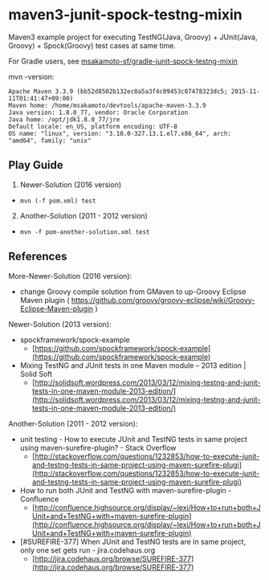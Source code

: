 maven3-junit-spock-testng-mixin
===============================

Maven3 example project for executing TestNG(Java, Groovy) + JUnit(Java, Groovy) + Spock(Groovy) test cases at same time.

For Gradle users, see [msakamoto-sf/gradle-junit-spock-testng-mixin](https://github.com/msakamoto-sf/gradle-junit-spock-testng-mixin)

mvn -version:
```
Apache Maven 3.3.9 (bb52d8502b132ec0a5a3f4c09453c07478323dc5; 2015-11-11T01:41:47+09:00)
Maven home: /home/msakamoto/devtools/apache-maven-3.3.9
Java version: 1.8.0_77, vendor: Oracle Corporation
Java home: /opt/jdk1.8.0_77/jre
Default locale: en_US, platform encoding: UTF-8
OS name: "linux", version: "3.10.0-327.13.1.el7.x86_64", arch: "amd64", family: "unix"
```

Play Guide
----

1. Newer-Solution (2016 version)
  * `mvn (-f pom.xml) test`
2. Another-Solution (2011 - 2012 version)
  * `mvn -f pom-another-solution.xml test`

References
----

More-Newer-Solution (2016 version):

+ change Groovy compile solution from GMaven to up-Groovy Eclipse Maven plugin ( https://github.com/groovy/groovy-eclipse/wiki/Groovy-Eclipse-Maven-plugin )

Newer-Solution (2013 version):

+ spockframework/spock-example
  + [https://github.com/spockframework/spock-example](https://github.com/spockframework/spock-example)
+ Mixing TestNG and JUnit tests in one Maven module – 2013 edition | Solid Soft
  + [http://solidsoft.wordpress.com/2013/03/12/mixing-testng-and-junit-tests-in-one-maven-module-2013-edition/](http://solidsoft.wordpress.com/2013/03/12/mixing-testng-and-junit-tests-in-one-maven-module-2013-edition/)

Another-Solution (2011 - 2012 version):

+ unit testing - How to execute JUnit and TestNG tests in same project using maven-surefire-plugin? - Stack Overflow
  + [http://stackoverflow.com/questions/1232853/how-to-execute-junit-and-testng-tests-in-same-project-using-maven-surefire-plugi](http://stackoverflow.com/questions/1232853/how-to-execute-junit-and-testng-tests-in-same-project-using-maven-surefire-plugi)
+ How to run both JUnit and TestNG with maven-surefire-plugin - Confluence
  + [http://confluence.highsource.org/display/~lexi/How+to+run+both+JUnit+and+TestNG+with+maven-surefire-plugin](http://confluence.highsource.org/display/~lexi/How+to+run+both+JUnit+and+TestNG+with+maven-surefire-plugin)
+ [#SUREFIRE-377] When JUnit and TestNG tests are in same project, only one set gets run - jira.codehaus.org
  + [http://jira.codehaus.org/browse/SUREFIRE-377](http://jira.codehaus.org/browse/SUREFIRE-377)


